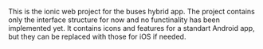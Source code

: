 This is the ionic web project for the buses hybrid app.
The project contains only the interface structure for now and no functinality has been implemented yet. It contains icons and features for a standart Android app, but they can be replaced with those for iOS if needed. 
